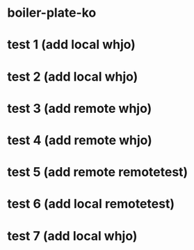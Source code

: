 # boiler-plate-ko

# test 1 (add local whjo)

# test 2 (add local whjo)

# test 3 (add remote whjo)

# test 4 (add remote whjo)

# test 5 (add remote remotetest)

# test 6 (add local remotetest)

# test 7 (add local whjo)
